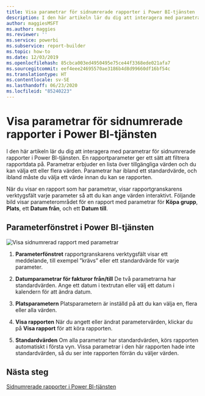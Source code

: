 ```yaml
---
title: Visa parametrar för sidnumrerade rapporter i Power BI-tjänsten
description: I den här artikeln lär du dig att interagera med parametrar för sidnumrerade rapporter i Power BI-tjänsten.
author: maggiesMSFT
ms.author: maggies
ms.reviewer: ''
ms.service: powerbi
ms.subservice: report-builder
ms.topic: how-to
ms.date: 12/03/2019
ms.openlocfilehash: 85cbca003ed4950495e75ce44f3368ede021afa7
ms.sourcegitcommit: eef4eee24695570ae3186b4d8d99660df16bf54c
ms.translationtype: HT
ms.contentlocale: sv-SE
ms.lasthandoff: 06/23/2020
ms.locfileid: "85240223"
---
```

# <a name="view-parameters-for-paginated-reports-in-the-power-bi-service"></a>Visa parametrar för sidnumrerade rapporter i Power BI-tjänsten

I den här artikeln lär du dig att interagera med parametrar för sidnumrerade rapporter i Power BI-tjänsten.  En rapportparameter ger ett sätt att filtrera rapportdata på. Parametrar erbjuder en lista över tillgängliga värden och du kan välja ett eller flera värden. Parametrar har ibland ett standardvärde, och ibland måste du välja ett värde innan du kan se rapporten.  

När du visar en rapport som har parametrar, visar rapportgranskarens verktygsfält varje parameter så att du kan ange värden interaktivt. Följande bild visar parameterområdet för en rapport med parametrar för **Köpa grupp**, **Plats**, ett **Datum från**, och ett **Datum till**.  

## <a name="parameters-pane-in-the-power-bi-service"></a>Parameterfönstret i Power BI-tjänsten

![Visa sidnumrerad rapport med parametrar](media/paginated-reports-view-parameters/power-bi-paginated-view-parameters.png)
  
1.  **Parameterfönstret** rapportgranskarens verktygsfält visar ett meddelande, till exempel ”krävs” eller ett standardvärde för varje parameter.    
  
2.  **Datumparametrar för fakturor från/till**  De två parametrarna har standardvärden. Ange ett datum i textrutan eller välj ett datum i kalendern för att ändra datum.  
  
3.  **Platsparametern** Platsparametern är inställd på att du kan välja en, flera eller alla värden. 
  
4.  **Visa rapporten** När du angett eller ändrat parametervärden, klickar du på **Visa rapport** för att köra rapporten. 

5. **Standardvärden** Om alla parametrar har standardvärden, körs rapporten automatiskt i första vyn. Vissa parametrar i den här rapporten hade inte standardvärden, så du ser inte rapporten förrän du väljer värden.  

## <a name="next-steps"></a>Nästa steg

[Sidnumrerade rapporter i Power BI-tjänsten](end-user-paginated-report.md)
